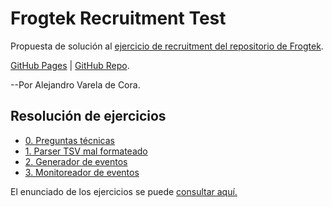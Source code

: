 # Frogtek Recruitment Test

Propuesta de solución al [ejercicio de recruitment del repositorio de Frogtek](https://github.com/Frogtek/recruitment-tests).

[GitHub Pages](https://adecora.github.io/frogtek-recruitment-tests) | [GitHub Repo](https://github.com/adecora/frogtek-recruitment-tests).

--Por Alejandro Varela de Cora.

## Resolución de ejercicios

* [0. Preguntas técnicas](Answers_to_technical_questions.md)
* [1. Parser TSV mal formateado](docs/01_Parser.md)
* [2. Generador de eventos](docs/02_Generate_events.md)
* [3. Monitoreador de eventos](docs/03_Stream_app.md)


El enunciado de los ejercicios se puede [consultar aquí.](data-engineer-test.md)